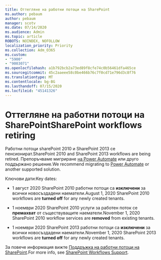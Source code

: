 ```yaml
---
title: Оттегляне на работни потоци на SharePoint
ms.author: pebaum
author: pebaum
manager: scotv
ms.date: 07/14/2020
ms.audience: Admin
ms.topic: article
ROBOTS: NOINDEX, NOFOLLOW
localization_priority: Priority
ms.collection: Adm_O365
ms.custom:
- "5900"
- "9003071"
ms.openlocfilehash: a1b792bcb2a73ed89f8cfe74c0b56461dfa465ce
ms.sourcegitcommit: 45c2aaeee58c0be466b76c7f0cd71e796d3c8f76
ms.translationtype: MT
ms.contentlocale: bg-BG
ms.lasthandoff: 07/15/2020
ms.locfileid: "45141326"
---
```

# <a name="sharepoint-workflows-retiring"></a><span data-ttu-id="5888c-102">Оттегляне на работни потоци на SharePoint</span><span class="sxs-lookup"><span data-stu-id="5888c-102">SharePoint workflows retiring</span></span>

<span data-ttu-id="5888c-103">Работни потоци sharePoint 2010 и SharePoint 2013 се пенсионират.</span><span class="sxs-lookup"><span data-stu-id="5888c-103">SharePoint 2010 and SharePoint 2013 workflows are being retired.</span></span> <span data-ttu-id="5888c-104">Препоръчваме мигриране [на Power Automate](https://docs.microsoft.com/power-automate/getting-started) или друго поддържано решение.</span><span class="sxs-lookup"><span data-stu-id="5888c-104">We recommend migrating to [Power Automate](https://docs.microsoft.com/power-automate/getting-started) or another supported solution.</span></span> 

<span data-ttu-id="5888c-105">Ключови дати:</span><span class="sxs-lookup"><span data-stu-id="5888c-105">Key dates:</span></span>

- <span data-ttu-id="5888c-106">1 август 2020 SharePoint 2010 работни потоци са **изключени** за всички новосъздадени наематели.</span><span class="sxs-lookup"><span data-stu-id="5888c-106">August 1, 2020 SharePoint 2010 workflows are **turned off** for any newly created tenants.</span></span>

- <span data-ttu-id="5888c-107">1 ноември 2020 SharePoint 2010 услуги за работен поток се **премахват** от съществуващите наематели.</span><span class="sxs-lookup"><span data-stu-id="5888c-107">November 1, 2020 SharePoint 2010 workflow services are **removed** from existing tenants.</span></span>

- <span data-ttu-id="5888c-108">1 ноември 2020 SharePoint 2013 работни потоци са **изключени** за всички новосъздадени наематели.</span><span class="sxs-lookup"><span data-stu-id="5888c-108">November 1, 2020 SharePoint 2013 workflows are **turned off** for any newly created tenants.</span></span>

<span data-ttu-id="5888c-109">За повече информация вижте [Поддръжка на работни потоци на SharePoint](https://aka.ms/sp-workflows-support).</span><span class="sxs-lookup"><span data-stu-id="5888c-109">For more info, see [SharePoint Workflows Support](https://aka.ms/sp-workflows-support).</span></span>